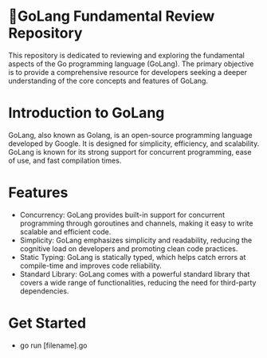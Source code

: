 # 🥏GoLang Fundamental Review Repository
This repository is dedicated to reviewing and exploring the fundamental aspects of the Go programming language (GoLang). The primary objective is to provide a comprehensive resource for developers seeking a deeper understanding of the core concepts and features of GoLang.


# Introduction to GoLang
GoLang, also known as Golang, is an open-source programming language developed by Google. It is designed for simplicity, efficiency, and scalability. GoLang is known for its strong support for concurrent programming, ease of use, and fast compilation times.

# Features
- Concurrency: GoLang provides built-in support for concurrent programming through goroutines and channels, making it easy to write scalable and efficient code.
- Simplicity: GoLang emphasizes simplicity and readability, reducing the cognitive load on developers and promoting clean code practices.
- Static Typing: GoLang is statically typed, which helps catch errors at compile-time and improves code reliability.
- Standard Library: GoLang comes with a powerful standard library that covers a wide range of functionalities, reducing the need for third-party dependencies.

# Get Started
- go run [filename].go
